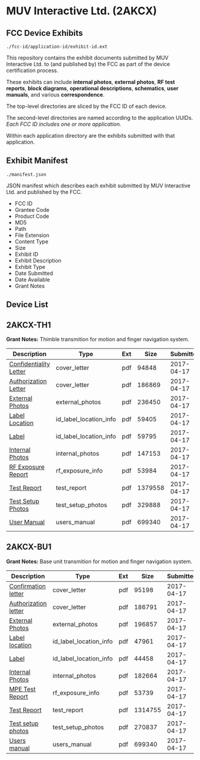 # MUV Interactive Ltd. (2AKCX)
## FCC Device Exhibits

```
./fcc-id/application-id/exhibit-id.ext
```

This repository contains the exhibit documents submitted by MUV Interactive Ltd. to (and published by) the FCC as part of the device certification process.

These exhibits can include **internal photos**, **external photos**, **RF test reports**, **block diagrams**, **operational descriptions**, **schematics**, **user manuals**, and various **correspondence**.

The top-level directories are sliced by the FCC ID of each device.

The second-level directories are named according to the application UUIDs. *Each FCC ID includes one or more application.*

Within each application directory are the exhibits submitted with that application. 

## Exhibit Manifest

```
./manifest.json
```

JSON manifest which describes each exhibit submitted by MUV Interactive Ltd. and published by the FCC.

- FCC ID
- Grantee Code
- Product Code
- MD5
- Path
- File Extension
- Content Type
- Size
- Exhibit ID
- Exhibit Description
- Exhibit Type
- Date Submitted
- Date Available
- Grant Notes

## Device List
## 2AKCX-TH1
**Grant Notes:** Thimble transmition for motion and finger navigation system.

| Description | Type | Ext | Size | Submitted | Available |
| ----------- | ---- | --- | ---- | --------- | --------- |
| [Confidentiality Letter](2AKCX-TH1/8f0e2ad11c95464937c86964b26dbc5f/3359884.pdf) | cover_letter | pdf | 94848 | 2017-04-17 | 2017-04-17 |
| [Authorization Letter](2AKCX-TH1/8f0e2ad11c95464937c86964b26dbc5f/3359885.pdf) | cover_letter | pdf | 186869 | 2017-04-17 | 2017-04-17 |
| [External Photos](2AKCX-TH1/8f0e2ad11c95464937c86964b26dbc5f/3359880.pdf) | external_photos | pdf | 236450 | 2017-04-17 | 2017-04-17 |
| [Label Location](2AKCX-TH1/8f0e2ad11c95464937c86964b26dbc5f/3359886.pdf) | id_label_location_info | pdf | 59405 | 2017-04-17 | 2017-04-17 |
| [Label](2AKCX-TH1/8f0e2ad11c95464937c86964b26dbc5f/3359887.pdf) | id_label_location_info | pdf | 59795 | 2017-04-17 | 2017-04-17 |
| [Internal Photos](2AKCX-TH1/8f0e2ad11c95464937c86964b26dbc5f/3359881.pdf) | internal_photos | pdf | 147153 | 2017-04-17 | 2017-04-17 |
| [RF Exposure Report](2AKCX-TH1/8f0e2ad11c95464937c86964b26dbc5f/3359889.pdf) | rf_exposure_info | pdf | 53984 | 2017-04-17 | 2017-04-17 |
| [Test Report](2AKCX-TH1/8f0e2ad11c95464937c86964b26dbc5f/3359888.pdf) | test_report | pdf | 1379558 | 2017-04-17 | 2017-04-17 |
| [Test Setup Photos](2AKCX-TH1/8f0e2ad11c95464937c86964b26dbc5f/3359882.pdf) | test_setup_photos | pdf | 329888 | 2017-04-17 | 2017-04-17 |
| [User Manual](2AKCX-TH1/8f0e2ad11c95464937c86964b26dbc5f/3359883.pdf) | users_manual | pdf | 699340 | 2017-04-17 | 2017-04-17 |
## 2AKCX-BU1
**Grant Notes:** Base unit transmition for motion and finger navigation system.

| Description | Type | Ext | Size | Submitted | Available |
| ----------- | ---- | --- | ---- | --------- | --------- |
| [Confirmation letter](2AKCX-BU1/fa6699d16563d7f40ae9fdcb63c370ae/3360389.pdf) | cover_letter | pdf | 95198 | 2017-04-17 | 2017-04-17 |
| [Authorization letter](2AKCX-BU1/fa6699d16563d7f40ae9fdcb63c370ae/3360390.pdf) | cover_letter | pdf | 186791 | 2017-04-17 | 2017-04-17 |
| [External Photos](2AKCX-BU1/fa6699d16563d7f40ae9fdcb63c370ae/3360381.pdf) | external_photos | pdf | 196857 | 2017-04-17 | 2017-04-17 |
| [Label location](2AKCX-BU1/fa6699d16563d7f40ae9fdcb63c370ae/3360384.pdf) | id_label_location_info | pdf | 47961 | 2017-04-17 | 2017-04-17 |
| [Label](2AKCX-BU1/fa6699d16563d7f40ae9fdcb63c370ae/3360388.pdf) | id_label_location_info | pdf | 44458 | 2017-04-17 | 2017-04-17 |
| [Internal Photos](2AKCX-BU1/fa6699d16563d7f40ae9fdcb63c370ae/3360382.pdf) | internal_photos | pdf | 182664 | 2017-04-17 | 2017-04-17 |
| [MPE Test Report](2AKCX-BU1/fa6699d16563d7f40ae9fdcb63c370ae/3360386.pdf) | rf_exposure_info | pdf | 53739 | 2017-04-17 | 2017-04-17 |
| [Test Report](2AKCX-BU1/fa6699d16563d7f40ae9fdcb63c370ae/3360385.pdf) | test_report | pdf | 1314755 | 2017-04-17 | 2017-04-17 |
| [Test setup photos](2AKCX-BU1/fa6699d16563d7f40ae9fdcb63c370ae/3360387.pdf) | test_setup_photos | pdf | 270837 | 2017-04-17 | 2017-04-17 |
| [Users manual](2AKCX-BU1/fa6699d16563d7f40ae9fdcb63c370ae/3359883.pdf) | users_manual | pdf | 699340 | 2017-04-17 | 2017-04-17 |

